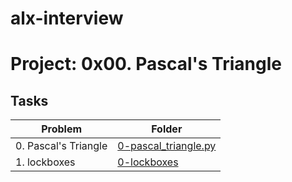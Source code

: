 # alx-interview
# Project: 0x00. Pascal's Triangle

## Tasks

| Problem | Folder |
| ---- | ---- |
| 0. Pascal's Triangle | [0-pascal_triangle.py](./0x00-pascal_triangle) |
| 1. lockboxes | [0-lockboxes](./0x01-lockboxes) |

